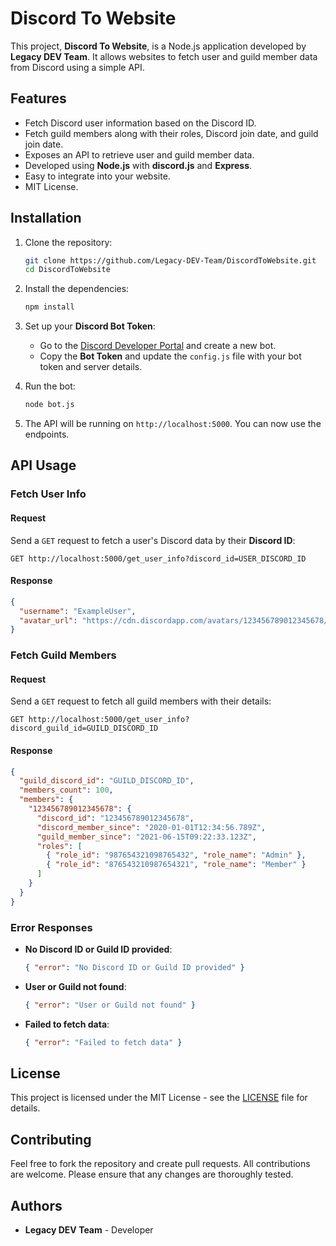 # Discord To Website

This project, **Discord To Website**, is a Node.js application developed by **Legacy DEV Team**. It allows websites to fetch user and guild member data from Discord using a simple API.

## Features
- Fetch Discord user information based on the Discord ID.
- Fetch guild members along with their roles, Discord join date, and guild join date.
- Exposes an API to retrieve user and guild member data.
- Developed using **Node.js** with **discord.js** and **Express**.
- Easy to integrate into your website.
- MIT License.

## Installation

1. Clone the repository:

    ```bash
    git clone https://github.com/Legacy-DEV-Team/DiscordToWebsite.git
    cd DiscordToWebsite
    ```

2. Install the dependencies:

    ```bash
    npm install
    ```

3. Set up your **Discord Bot Token**:
   - Go to the [Discord Developer Portal](https://discord.com/developers/applications) and create a new bot.
   - Copy the **Bot Token** and update the `config.js` file with your bot token and server details.

4. Run the bot:

    ```bash
    node bot.js
    ```

5. The API will be running on `http://localhost:5000`. You can now use the endpoints.

## API Usage

### Fetch User Info

#### Request

Send a `GET` request to fetch a user's Discord data by their **Discord ID**:

```
GET http://localhost:5000/get_user_info?discord_id=USER_DISCORD_ID
```

#### Response

```json
{
  "username": "ExampleUser",
  "avatar_url": "https://cdn.discordapp.com/avatars/123456789012345678/a_123456789abcdef123456789abcdef12.png"
}
```

### Fetch Guild Members

#### Request

Send a `GET` request to fetch all guild members with their details:

```
GET http://localhost:5000/get_user_info?discord_guild_id=GUILD_DISCORD_ID
```

#### Response

```json
{
  "guild_discord_id": "GUILD_DISCORD_ID", 
  "members_count": 100,
  "members": {
    "123456789012345678": {
      "discord_id": "123456789012345678",
      "discord_member_since": "2020-01-01T12:34:56.789Z",
      "guild_member_since": "2021-06-15T09:22:33.123Z",
      "roles": [
        { "role_id": "987654321098765432", "role_name": "Admin" },
        { "role_id": "876543210987654321", "role_name": "Member" }
      ]
    }
  }
}
```

### Error Responses

- **No Discord ID or Guild ID provided**:
  ```json
  { "error": "No Discord ID or Guild ID provided" }
  ```

- **User or Guild not found**:
  ```json
  { "error": "User or Guild not found" }
  ```

- **Failed to fetch data**:
  ```json
  { "error": "Failed to fetch data" }
  ```

## License

This project is licensed under the MIT License - see the [LICENSE](LICENSE) file for details.

## Contributing

Feel free to fork the repository and create pull requests. All contributions are welcome. Please ensure that any changes are thoroughly tested.

## Authors

- **Legacy DEV Team** - Developer
